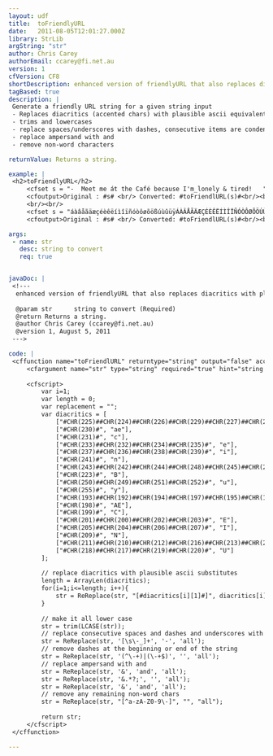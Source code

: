 ```yaml
---
layout: udf
title:  toFriendlyURL
date:   2011-08-05T12:01:27.000Z
library: StrLib
argString: "str"
author: Chris Carey
authorEmail: ccarey@fi.net.au
version: 1
cfVersion: CF8
shortDescription: enhanced version of friendlyURL that also replaces diacritics with plausible ascii substitutes
tagBased: true
description: |
 Generate a friendly URL string for a given string input
 - Replaces diacritics (accented chars) with plausible ascii equivalents
 - trims and lowercases
 - replace spaces/underscores with dashes, consecutive items are condensed into a single dash
 - replace ampersand with and
 - remove non-word characters

returnValue: Returns a string.

example: |
 <h2>toFriendlyURL</h2>
     <cfset s = "-  Meet me át the Café because I'm_lonely & tired!   ">
     <cfoutput>Original : #s# <br/> Converted: #toFriendlURL(s)#<br/><br/></cfoutput>
     <br/><br/>
     <cfset s = "áàâåãäæçéèêëíìîïñóòôøõößúùûüÿÁÀÂÅÃÄÆÇÉÈÊËÍÌÎÏÑÓÒÔØÕÖÚÙÛÜ">
     <cfoutput>Original : #s# <br/> Converted: #toFriendlURL(s)#<br/><br/></cfoutput>

args:
 - name: str
   desc: string to convert
   req: true


javaDoc: |
 <!---
  enhanced version of friendlyURL that also replaces diacritics with plausible ascii substitutes
  
  @param str      string to convert (Required)
  @return Returns a string. 
  @author Chris Carey (ccarey@fi.net.au) 
  @version 1, August 5, 2011 
 --->

code: |
 <cffunction name="toFriendlURL" returntype="string" output="false" access="public">
     <cfargument name="str" type="string" required="true" hint="string to convert">
     
     <cfscript>    
         var i=1;
         var length = 0;
         var replacement = "";
         var diacritics = [
             ["#CHR(225)##CHR(224)##CHR(226)##CHR(229)##CHR(227)##CHR(228)#", "a"],            
             ["#CHR(230)#", "ae"],
             ["#CHR(231)#", "c"],
             ["#CHR(233)##CHR(232)##CHR(234)##CHR(235)#", "e"],            
             ["#CHR(237)##CHR(236)##CHR(238)##CHR(239)#", "i"],            
             ["#CHR(241)#", "n"],
             ["#CHR(243)##CHR(242)##CHR(244)##CHR(248)##CHR(245)##CHR(246)#", "o"],        
             ["#CHR(223)#", "B"],
             ["#CHR(250)##CHR(249)##CHR(251)##CHR(252)#", "u"],
             ["#CHR(255)#", "y"],
             ["#CHR(193)##CHR(192)##CHR(194)##CHR(197)##CHR(195)##CHR(196)#", "A"],            
             ["#CHR(198)#", "AE"],
             ["#CHR(199)#", "C"],
             ["#CHR(201)##CHR(200)##CHR(202)##CHR(203)#", "E"],            
             ["#CHR(205)##CHR(204)##CHR(206)##CHR(207)#", "I"],            
             ["#CHR(209)#", "N"],
             ["#CHR(211)##CHR(210)##CHR(212)##CHR(216)##CHR(213)##CHR(214)#", "O"],            
             ["#CHR(218)##CHR(217)##CHR(219)##CHR(220)#", "U"]        
         ];
         
         // replace diacritics with plausible ascii substitutes
         length = ArrayLen(diacritics);
         for(i=1;i<=length; i++){        
             str = ReReplace(str, "[#diacritics[i][1]#]", diacritics[i][2], "all");
         }
         
         // make it all lower case
         str = trim(LCASE(str));
         // replace consecutive spaces and dashes and underscores with a single dash
         str = ReReplace(str, '[\s\-_]+', '-', 'all');
         // remove dashes at the beginning or end of the string
         str = ReReplace(str, '(^\-+)|(\-+$)', '', 'all');
         // replace ampersand with and
         str = ReReplace(str, '&', 'and', 'all');
         str = ReReplace(str, '&.*?;', '', 'all');
         str = ReReplace(str, '&', 'and', 'all');
         // remove any remaining non-word chars
         str = ReReplace(str, "[^a-zA-Z0-9\-]", "", "all");
         
         return str;
     </cfscript>
 </cffunction>

---
```


